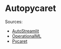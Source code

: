 # Autopycaret

Sources:
- [AutoStreamlit](https://github.com/nicknochnack/AutoStreamlit)
- [OperationalML](https://github.com/Venkatakrishnan-Ramesh/OperationalML)
- [Pycaret](https://pycaret.gitbook.io/docs/)
